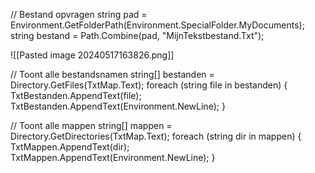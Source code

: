 // Bestand opvragen
string pad = Environment.GetFolderPath(Environment.SpecialFolder.MyDocuments);
string bestand = Path.Combine(pad, "MijnTekstbestand.Txt");

![[Pasted image 20240517163826.png]]

// Toont alle bestandsnamen
string[] bestanden = Directory.GetFiles(TxtMap.Text);
foreach (string file in bestanden)
{
	TxtBestanden.AppendText(file);
	TxtBestanden.AppendText(Environment.NewLine);
}

// Toont alle mappen
string[] mappen = Directory.GetDirectories(TxtMap.Text);
foreach (string dir in mappen)
{
	TxtMappen.AppendText(dir);
	TxtMappen.AppendText(Environment.NewLine);
}